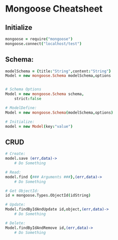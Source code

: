 Mongoose Cheatsheet
====================

## Initialize

```coffeescript
mongoose = require("mongoose")
mongoose.connect("localhost/test")
```

## Schema: 
```coffeescript
modelSchema = {title:"String",content:"String"}
Model = new mongoose.Schema modelSchema,options


# Schema Options
Model = new mongoose.Schema schema,
	strict:false 

# ModelDefine: 
Model = new mongoose.Schema(modelSchema,options)

# Initialize: 
model = new Model(key:"value") 
```

## CRUD

```coffeescript
# Create: 
model.save (err,data)-> 
	# Do Something

# Read: 
model.find {### Arguments ###},(err,data)-> 
	# Do Something

# Get ObjectId: 
id = mongoose.Types.ObjectId(idString)

# Update: 
Model.findByIdAndUpdate id,object,(err,data)-> 
	# Do Something 

# Delete: 
Model.findByIdAndRemove id,(err,data)-> 
	# Do Something 
```
